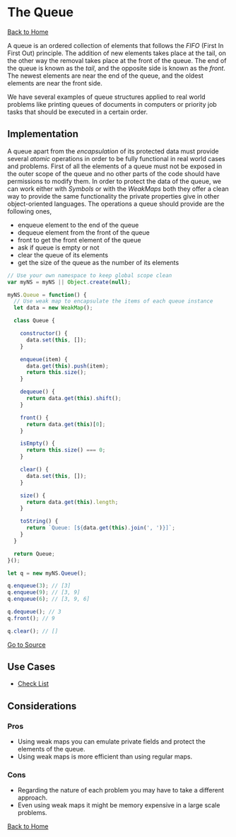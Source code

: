 # The Queue #

[Back to Home](../../../../)

A queue is an ordered collection of elements that follows the *FIFO* (First In First Out) principle. The addition of new elements takes place at the tail, on the other way the removal takes place at the front of the queue. The end of the queue is known as the *tail*, and the opposite side is known as the *front*. The newest elements are near the end of the queue, and the oldest elements are near the front side.

We have several examples of queue structures applied to real world problems like printing queues of documents in computers or priority job tasks that should be executed in a certain order.

## Implementation ##

A queue apart from the *encapsulation* of its protected data must provide several *atomic* operations in order to be fully functional in real world cases and problems. First of all the elements of a queue must not be exposed in the outer scope of the queue and no other parts of the code should have permissions to modify them. In order to protect the data of the queue, we can work either with *Symbols* or with the *WeakMaps* both they offer a clean way to provide the same functionality the private properties give in other object-oriented languages. The operations a queue should provide are the following ones,

* enqueue element to the end of the queue
* dequeue element from the front of the queue
* front to get the front element of the queue
* ask if queue is empty or not
* clear the queue of its elements
* get the size of the queue as the number of its elements

```JavaScript
// Use your own namespace to keep global scope clean
var myNS = myNS || Object.create(null);

myNS.Queue = function() {
  // Use weak map to encapsulate the items of each queue instance
  let data = new WeakMap();

  class Queue {

    constructor() {
      data.set(this, []);
    }

    enqueue(item) {
      data.get(this).push(item);
      return this.size();
    }

    dequeue() {
      return data.get(this).shift();
    }

    front() {
      return data.get(this)[0];
    }

    isEmpty() {
      return this.size() === 0;
    }

    clear() {
      data.set(this, []);
    }

    size() {
      return data.get(this).length;
    }

    toString() {
      return `Queue: [${data.get(this).join(', ')}]`;
    }
  }

  return Queue;
}();

let q = new myNS.Queue();

q.enqueue(3); // [3]
q.enqueue(9); // [3, 9]
q.enqueue(6); // [3, 9, 6]

q.dequeue(); // 3
q.front(); // 9

q.clear(); // []
```

[Go to Source](index.js)

## Use Cases ##
* [Check List](check-list.js)

## Considerations ##

### Pros ###
* Using weak maps you can emulate private fields and protect the elements of the queue.
* Using weak maps is more efficient than using regular maps.

### Cons ###
* Regarding the nature of each problem you may have to take a different approach.
* Even using weak maps it might be memory expensive in a large scale problems.

[Back to Home](../../../../)
